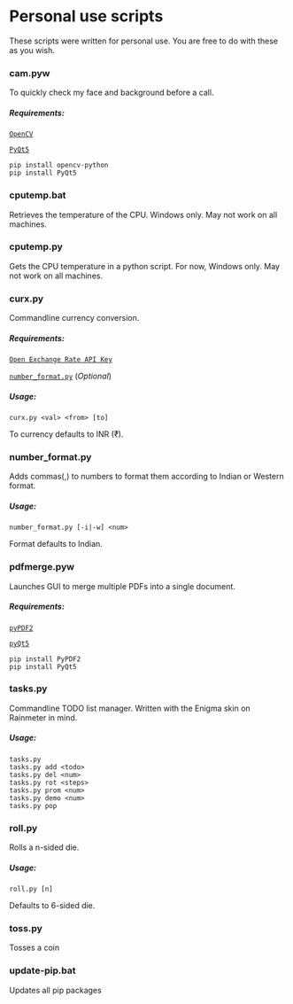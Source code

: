 # Personal use scripts

These scripts were written for personal use. You are free to do with these as you wish.

### cam.pyw

To quickly check my face and background before a call.

##### Requirements: 
[`OpenCV`](https://pypi.org/project/opencv-python/)

[`PyQt5`](https://pypi.org/project/PyQt5/)

```
pip install opencv-python
pip install PyQt5
```

### cputemp.bat

Retrieves the temperature of the CPU. Windows only. May not work on all machines.

### cputemp.py

Gets the CPU temperature in a python script. For now, Windows only. May not work on all machines.

### curx.py

Commandline currency conversion.

##### Requirements: 
[`Open Exchange Rate API Key`](https://openexchangerates.org/signup/free)

[`number_format.py`](https://github.com/SvbZ3r0/scripts#number_formatpy) (*Optional*)

##### Usage:
```
curx.py <val> <from> [to]
```

To currency defaults to INR (₹).

### number_format.py

Adds commas(,) to numbers to format them according to Indian or Western format.

##### Usage:
```
number_format.py [-i|-w] <num>
```

Format defaults to Indian.

### pdfmerge.pyw

Launches GUI to merge multiple PDFs into a single document.

##### Requirements: 
[`pyPDF2`](https://pypi.org/project/PyPDF2/)

[`pyQt5`](https://pypi.org/project/PyQt5/)

```
pip install PyPDF2
pip install PyQt5
```

### tasks.py

Commandline TODO list manager. Written with the Enigma skin on Rainmeter in mind.

##### Usage:
```
tasks.py
tasks.py add <todo>
tasks.py del <num>
tasks.py rot <steps>
tasks.py prom <num>
tasks.py demo <num>
tasks.py pop
```

### roll.py

Rolls a n-sided die.

##### Usage:
```
roll.py [n]
```

Defaults to 6-sided die.

### toss.py

Tosses a coin

### update-pip.bat

Updates all pip packages
